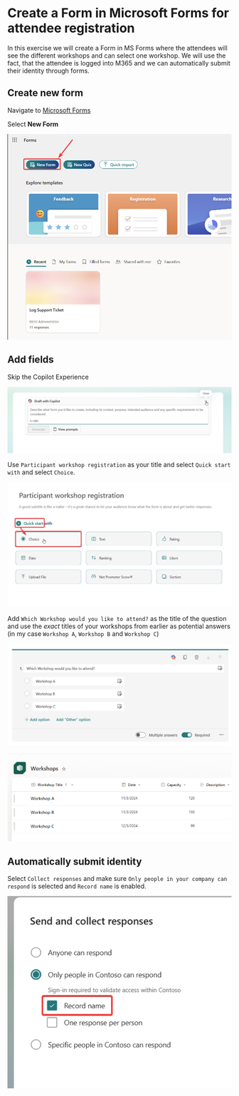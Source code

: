 # Create a Form in Microsoft Forms for attendee registration

In this exercise we will create a Form in MS Forms where the attendees will see the different workshops and can select one workshop. We will use the fact, that the attendee is logged into M365 and we can automatically submit their identity through forms.

## Create new form

Navigate to [Microsoft Forms](https://forms.office.com/)

Select **New Form**

![new form](/assets/5_newform.png)

## Add fields

Skip the Copilot Experience

![skip copilot](/assets/5_skipcopilotforms.png)

Use `Participant workshop registration` as your title and select `Quick start with` and select `Choice`.

![quick start](/assets/5_quickstart.png)

Add `Which Workshop would you like to attend?` as the title of the question and use the *exact* titles of your workshops from earlier as potential answers (in my case `Workshop A`, `Workshop B` and `Workshop C`)

![question setup](/assets/5_questionsetup.png)

![workshops](/assets/5_workshops.png)

## Automatically submit identity

Select `Collect responses` and make sure `Only people in your company can respond` is selected and `Record name` is enabled.

![collect responses](/assets/5_collectresponses.png)
